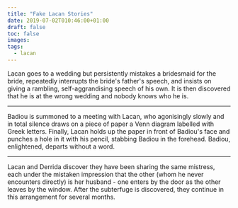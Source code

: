 ```yaml
---
title: "Fake Lacan Stories"
date: 2019-07-02T010:46:00+01:00
draft: false
toc: false
images:
tags: 
  - lacan
---
```

Lacan goes to a wedding but persistently mistakes a bridesmaid for the bride, repeatedly interrupts the bride's father's speech, and insists on giving a rambling, self-aggrandising speech of his own. It is then discovered that he is at the wrong wedding and nobody knows who he is.

---

Badiou is summoned to a meeting with Lacan, who agonisingly slowly and in total silence draws on a piece of paper a Venn diagram labelled with Greek letters. Finally, Lacan holds up the paper in front of Badiou's face and punches a hole in it with his pencil, stabbing Badiou in the forehead. Badiou, enlightened, departs without a word.

---

Lacan and Derrida discover they have been sharing the same mistress, each under the mistaken impression that the other (whom he never encounters directly) is her husband - one enters by the door as the other leaves by the window. After the subterfuge is discovered, they continue in this arrangement for several months.
